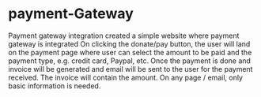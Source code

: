 # payment-Gateway

Payment gateway integration
created a simple website where payment gateway is integrated
On clicking the donate/pay button, the user will land on the payment page where
user can select the amount to be paid and the payment type, e.g.
credit card, Paypal, etc.
Once the payment is done and invoice will be generated and
email will be sent to the user for the payment received. The
invoice will contain the amount.
On any page / email, only basic information is needed.
